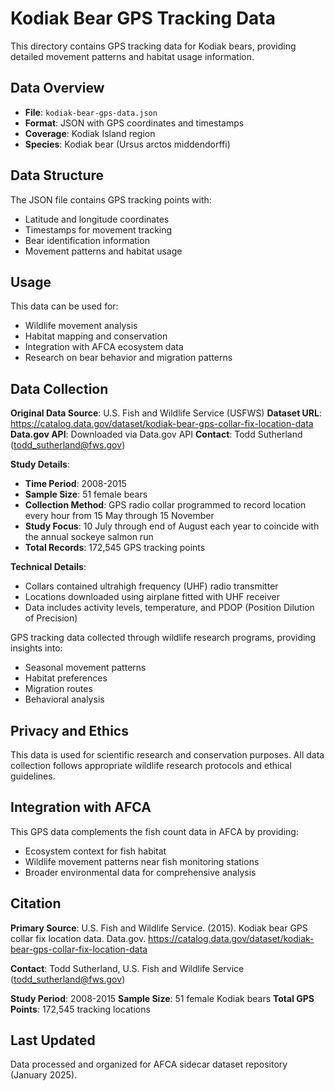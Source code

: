 # Kodiak Bear GPS Tracking Data

This directory contains GPS tracking data for Kodiak bears, providing detailed movement patterns and habitat usage information.

## Data Overview

- **File**: `kodiak-bear-gps-data.json`
- **Format**: JSON with GPS coordinates and timestamps
- **Coverage**: Kodiak Island region
- **Species**: Kodiak bear (Ursus arctos middendorffi)

## Data Structure

The JSON file contains GPS tracking points with:
- Latitude and longitude coordinates
- Timestamps for movement tracking
- Bear identification information
- Movement patterns and habitat usage

## Usage

This data can be used for:
- Wildlife movement analysis
- Habitat mapping and conservation
- Integration with AFCA ecosystem data
- Research on bear behavior and migration patterns

## Data Collection

**Original Data Source**: U.S. Fish and Wildlife Service (USFWS)
**Dataset URL**: https://catalog.data.gov/dataset/kodiak-bear-gps-collar-fix-location-data
**Data.gov API**: Downloaded via Data.gov API
**Contact**: Todd Sutherland (todd_sutherland@fws.gov)

**Study Details**:
- **Time Period**: 2008-2015
- **Sample Size**: 51 female bears
- **Collection Method**: GPS radio collar programmed to record location every hour from 15 May through 15 November
- **Study Focus**: 10 July through end of August each year to coincide with the annual sockeye salmon run
- **Total Records**: 172,545 GPS tracking points

**Technical Details**:
- Collars contained ultrahigh frequency (UHF) radio transmitter
- Locations downloaded using airplane fitted with UHF receiver
- Data includes activity levels, temperature, and PDOP (Position Dilution of Precision)

GPS tracking data collected through wildlife research programs, providing insights into:
- Seasonal movement patterns
- Habitat preferences
- Migration routes
- Behavioral analysis

## Privacy and Ethics

This data is used for scientific research and conservation purposes. All data collection follows appropriate wildlife research protocols and ethical guidelines.

## Integration with AFCA

This GPS data complements the fish count data in AFCA by providing:
- Ecosystem context for fish habitat
- Wildlife movement patterns near fish monitoring stations
- Broader environmental data for comprehensive analysis

## Citation

**Primary Source**: 
U.S. Fish and Wildlife Service. (2015). Kodiak bear GPS collar fix location data. Data.gov. https://catalog.data.gov/dataset/kodiak-bear-gps-collar-fix-location-data

**Contact**: Todd Sutherland, U.S. Fish and Wildlife Service (todd_sutherland@fws.gov)

**Study Period**: 2008-2015
**Sample Size**: 51 female Kodiak bears
**Total GPS Points**: 172,545 tracking locations

## Last Updated

Data processed and organized for AFCA sidecar dataset repository (January 2025).
